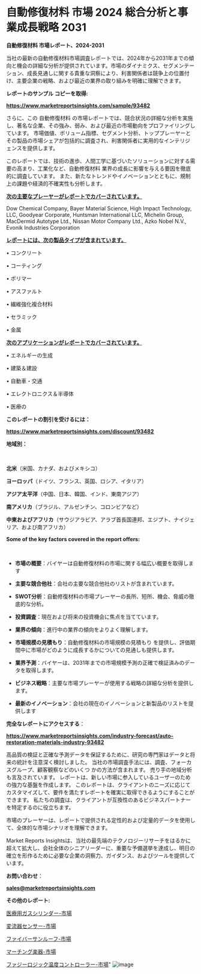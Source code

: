# 自動修復材料 市場 2024 総合分析と事業成長戦略 2031

<strong>自動修復材料 市場レポート、2024-2031</strong>

当社の最新の自動修復材料市場調査レポートでは、2024年から2031年までの傾向と機会の詳細な分析が提供されています。市場のダイナミクス、セグメンテーション、成長見通しに関する貴重な洞察により、利害関係者は競争上の位置付け、主要企業の戦略、および最近の業界の取り組みを明確に理解できます。



<strong>レポートのサンプル コピーを取得:</strong> <a href=https://www.marketreportsinsights.com/sample/93482>

<strong><u>https://www.marketreportsinsights.com/sample/93482</u></strong></a>

さらに、この 自動修復材料 の市場レポートでは、競合状況の詳細な分析を実施し、著名な企業、その強み、弱み、および最近の市場動向をプロファイリングしています。 市場価値、ボリューム指標、セグメント分析、トッププレーヤーとその製品の市場シェアが包括的に調査され、利害関係者に実用的なインテリジェンスを提供します。

このレポートでは、技術の進歩、人間工学に基づいたソリューションに対する需要の高まり、工業化など、自動修復材料 業界の成長に影響を与える要因を徹底的に調査しています。 また、新たなトレンドやイノベーションとともに、規制上の課題や経済的不確実性も分析します。



<strong><u>次の主要なプレーヤーがレポートでカバーされています。</u></strong>

Dow Chemical Company, Bayer Material Science, High Impact Technology, LLC, Goodyear Corporate, Huntsman International LLC, Michelin Group, MacDermid Autotype Ltd., Nissan Motor Company Ltd., Azko Nobel N.V., Evonik Industries Corporation



<strong><u><b>レポートには、次の製品タイプが含まれています。</b></u></strong>

• コンクリート

• コーティング

• ポリマー

• アスファルト

• 繊維強化複合材料

• セラミック

• 金属



<strong><u><b>次のアプリケーションがレポートでカバーされています。</b></u></strong>

• エネルギーの生成

• 建築＆建設

• 自動車・交通

• エレクトロニクス＆半導体

• 医療の



<strong><b>このレポートの割引を受けるには：</b></strong>

<a href=https://www.marketreportsinsights.com/discount/93482>

<strong><u>https://www.marketreportsinsights.com/discount/93482</u></strong></a>



<strong>地域別：</strong>

<strong> </strong>



<strong>北米</strong>（米国、カナダ、およびメキシコ）



<strong>ヨーロッパ</strong>（ドイツ、フランス、英国、ロシア、イタリア）



<strong>アジア太平洋</strong>（中国、日本、韓国、インド、東南アジア）



<strong>南アメリカ</strong>（ブラジル、アルゼンチン、コロンビアなど）



<strong>中東およびアフリカ</strong>（サウジアラビア、アラブ首長国連邦、エジプト、ナイジェリア、および南アフリカ）



<strong>Some of the key factors covered in the report offers:</strong>

<strong> </strong>
<ul>
  <li>

<strong>市場の概要</strong>：バイヤーは自動修復材料の市場に関する幅広い概要を取得します</li>
  <li>

<strong>主要な競合他社</strong>：会社の主要な競合他社のリストが含まれています。</li>
  <li>

<strong>SWOT分析</strong>：自動修復材料の市場プレーヤーの長所、短所、機会、脅威の徹底的な分析。</li>
  <li>

<strong>投資調査</strong>：現在および将来の投資機会に焦点を当てています。</li>
  <li>

<strong>業界の傾向</strong>：進行中の業界の傾向をよりよく理解します。</li>
  <li>

<strong>市場規模の見積もり</strong>：自動修復材料の市場規模の見積もり を提供し、評価期間中に市場がどのように成長するかについての見通しも提供します。</li>
  <li>

<strong>業界予測</strong>：バイヤーは、2031年までの市場規模予測の正確で検証済みのデータを取得します。</li>
  <li>

<strong>ビジネス戦略</strong>：主要な市場プレーヤーが使用する戦略の詳細な分析を提供します。</li>
  <li>

<strong>最新のイノベーション</strong>：会社の現在のイノベーションと新製品のリストを提供します</li>
</ul>


<strong>完全なレポートにアクセスする</strong>：

<a href=https://www.marketreportsinsights.com/industry-forecast/auto-restoration-materials-industry-93482>

<strong><u>https://www.marketreportsinsights.com/industry-forecast/auto-restoration-materials-industry-93482</u></strong></a>

高品質の検証と正確な予測データを保証するために、研究の専門家はデータと将来の統計を注意深く検討しました。 当社の市場調査手法には、調査、フォーカスグループ、顧客観察などのいくつ かの方法が含まれます。 売り手の地域分析も言及されています。 レポートは、新しい市場に参入しているユーザーのための強力な基盤を作成します。 このレポートは、クライアントのニーズに応じてカスタマイズして、要件を満たすレポートを確実に取得できるようにすることができます。 私たちの調査は、クライアントが互換性のあるビジネスパートナーを特定するのに役立ちます。

市場のプレーヤーは、レポートで提供される定性的および定量的データを使用して、全体的な市場シナリオを理解できます。

Market Reports Insightsは、当社の最先端のテクノロジーリサーチをはるかに超えて拡大し、会社全体のシニアリーダーに、重要な予備選挙を達成し、明日の確立を形作るために必要な企業の洞察力、ガイダンス、およびツールを提供しています。



<strong><b>お問い合わせ</b></strong>：

<a href=mailto:sales@marketreportsinsights.com>

<strong><u>sales@marketreportsinsights.com</u></strong></a>



<strong>その他のレポート:</strong>

<a href=https://www.linkedin.com/pulse/医療用ガスシリンダー-市場-2023-年のダイナミクスとビジネストレンド-2030-s5vvf/>医療用ガスシリンダー-市場</a>

<a href=https://www.linkedin.com/pulse/変流器センサー-市場-2023-swot-分析と最新イノベーション-2030-f08df/>変流器センサー-市場</a>

<a href=https://www.linkedin.com/pulse/ファイバーサンルーフ-市場-2023-最新の-cagr-および成長分析-2030-imerf/>ファイバーサンルーフ-市場</a>

<a href=https://www.linkedin.com/pulse/マーチング楽器-市場-2023-最新の-cagr-および成長分析-2030-os3jf/>マーチング楽器-市場</a>

<a href=https://www.linkedin.com/pulse/ファジーロジック温度コントローラー-市場-2023-収益と成長ドライバー-2030-pr-news-hub-cjwjf/>ファジーロジック温度コントローラー-市場</a>"
![image](https://github.com/gayatriri2/Market-Trends/assets/166717496/d9031bbc-c2c1-4681-b88a-2d9fecd8ea0a)
